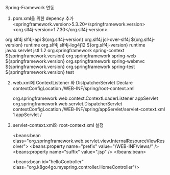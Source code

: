 Spring-Framework 연동
1. pom.xml을 위한 depency 추가
  <springframework.version>5.3.20</springframework.version>
  <org.slf4j-version>1.7.30</org.slf4j-version>
   
  <dependency>
      <groupId>org.slf4j</groupId>
      <artifactId>slf4j-api</artifactId>
      <version>${org.slf4j-version}</version>
  </dependency>
  <dependency>
      <groupId>org.slf4j</groupId>
      <artifactId>jcl-over-slf4j</artifactId>
      <version>${org.slf4j-version}</version>
      <scope>runtime</scope>
  </dependency>
  <dependency>
      <groupId>org.slf4j</groupId>
      <artifactId>slf4j-log4j12</artifactId>
      <version>${org.slf4j-version}</version>
      <scope>runtime</scope>
  </dependency>
  <!-- https://mvnrepository.com/artifact/javax.servlet/jstl -->
  <dependency>
      <groupId>javax.servlet</groupId>
      <artifactId>jstl</artifactId>
      <version>1.2</version>
  </dependency>

  <!-- https://mvnrepository.com/artifact/org.springframework/spring-context -->
  <dependency>
      <groupId>org.springframework</groupId>
      <artifactId>spring-context</artifactId>
      <version>${springframework.version}</version>
  </dependency>
  <!-- https://mvnrepository.com/artifact/org.springframework/spring-web -->
  <!-- https://mvnrepository.com/artifact/org.springframework/spring-web -->
  <dependency>
      <groupId>org.springframework</groupId>
      <artifactId>spring-web</artifactId>
      <version>${springframework.version}</version>
  </dependency>
  <!-- https://mvnrepository.com/artifact/org.springframework/spring-webmvc -->
  <dependency>
      <groupId>org.springframework</groupId>
      <artifactId>spring-webmvc</artifactId>
      <version>${springframework.version}</version>
  </dependency>

  <!-- https://mvnrepository.com/artifact/org.springframework/spring-test -->
  <dependency>
      <groupId>org.springframework</groupId>
      <artifactId>spring-test</artifactId>
      <version>${springframework.version}</version>
      <scope>test</scope>
  </dependency>

2. web.xml에 ContextListener 와 DistpatcherServlet Declare
    <context-param>
        <param-name>contextConfigLocation</param-name>
        <param-value>/WEB-INF/spring/root-context.xml</param-value>
    </context-param>
    
    <listener>
        <listener-class>org.springframework.web.context.ContextLoaderListener</listener-class>
    </listener>

    <servlet>
        <servlet-name>appServlet</servlet-name>
        <servlet-class>org.springframework.web.servlet.DispatcherServlet</servlet-class>
        <init-param>
            <param-name>contextConfigLocation</param-name>
            <param-value>/WEB-INF/spring/appServlet/servlet-context.xml</param-value>
        </init-param>
        <load-on-startup>1</load-on-startup>
    </servlet>

    <servlet-mapping>
        <servlet-name>appServlet</servlet-name>
        <url-pattern>/</url-pattern>
    </servlet-mapping>

3. servlet-context.xml와 root-context.xml 설정   
    <resources mapping="/resources/**" location="/resources/" />
    
    <beans:bean class="org.springframework.web.servlet.view.InternalResourceViewResolver">
        <beans:property name="prefix" value="/WEB-INF/views/" />
        <beans:property name="suffix" value=".jsp" />
    </beans:bean>

    <beans:bean id="helloController" class="org.k8go4go.myspring.controller.HomeController"/>
